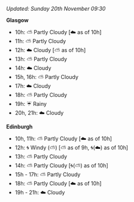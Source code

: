 *Updated: Sunday 20th November 09:30*

**Glasgow**

* 10h: :partly_sunny: Partly Cloudy [:cloud: as of 10h]
* 11h: :partly_sunny: Partly Cloudy
* 12h: :cloud: Cloudy [:partly_sunny: as of 10h]
* 13h: :partly_sunny: Partly Cloudy
* 14h: :cloud: Cloudy
* 15h, 16h: :partly_sunny: Partly Cloudy
* 17h: :cloud: Cloudy
* 18h: :partly_sunny: Partly Cloudy
* 19h: :umbrella: Rainy
* 20h, 21h: :cloud: Cloudy

**Edinburgh**

* 10h, 11h: :partly_sunny: Partly Cloudy [:cloud: as of 10h]
* 12h: :cyclone: Windy (:partly_sunny:) [:partly_sunny: as of 9h, :cyclone:(:cloud:) as of 10h]
* 13h: :partly_sunny: Partly Cloudy
* 14h: :partly_sunny: Partly Cloudy [:cyclone:(:partly_sunny:) as of 10h]
* 15h - 17h: :partly_sunny: Partly Cloudy
* 18h: :partly_sunny: Partly Cloudy [:cloud: as of 10h]
* 19h - 21h: :cloud: Cloudy
